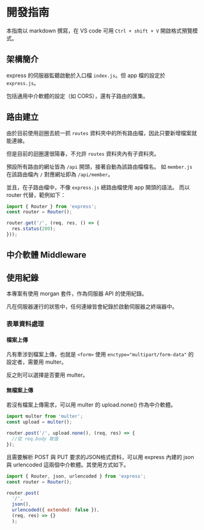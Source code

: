 # 開發指南

本指南以 markdown 撰寫，在 VS code 可用 `Ctrl + shift + V` 開啟格式預覽模式。

## 架構簡介

express 的伺服器監聽啟動於入口檔 `index.js`。但 app 檔的設定於 `express.js`。

包括通用中介軟體的設定（如 CORS），還有子路由的匯集。

## 路由建立

由於目前使用迴圈去統一抓 `routes` 資料夾中的所有路由檔，因此只要新增檔案就能連線。

但是目前的迴圈還很陽春，不允許 `routes` 資料夾內有子資料夾。

預設所有路由的網址皆為 `/api` 開頭，接著自動為該路由檔檔名。
如 `member.js` 在該路由檔內 `/` 對應網址即為 `/api/member`。

並且，在子路由檔中，不像 `express.js` 總路由檔使用 app 開頭的語法。
而以 router 代替，範例如下：

```js
import { Router } from 'express';
const router = Router();

router.get('/', (req, res, () => {
  res.status(200);
}));
```

## 中介軟體 Middleware

## 使用紀錄

本專案有使用 morgan 套件，作為伺服器 API 的使用紀錄。

凡在伺服器運行的狀態中，任何連線皆會紀錄於啟動伺服器之終端器中。

### 表單資料處理

#### 檔案上傳

凡有牽涉到檔案上傳，也就是 `<form>` 使用 `enctype="multipart/form-data"` 的設定者，需要用 multer。

反之則可以選擇是否要用 multer。

#### 無檔案上傳

若沒有檔案上傳需求，可以用 multer 的 upload.none() 作為中介軟體。

```js
import multer from 'multer';
const upload = multer();

router.post('/', upload.none(), (req, res) => {
  //從 req.body 取值
});
```

且需要解析 POST 與 PUT 要求的JSON格式資料，可以用 express 內建的 json 與 urlencoded 這兩個中介軟體。其使用方式如下。

```js
import { Router, json, urlencoded } from 'express';
const router = Router();

router.post(
  '/',
  json(),
  urlencoded({ extended: false }),
  (req, res) => {}
  );
```